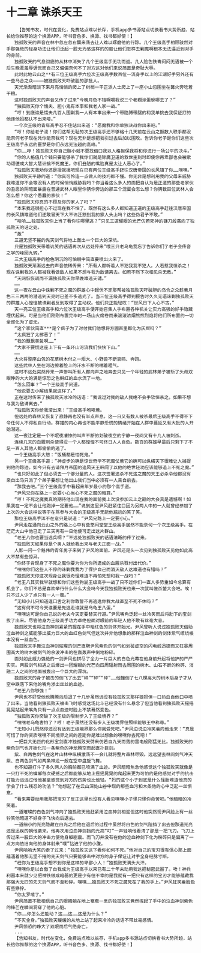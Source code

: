 # 十二章 诛杀天王
        【告知书友，时代在变化，免费站点难以长存，手机app多书源站点切换看书大势所趋，站长给你推荐的这个换源APP，听书音色多、换源、找书都好使！】
       独孤败天的声音在林中忽左忽右飘来荡去让人难以琢磨他的行踪。几个王级高手相顾骇然对手那强绝的轻身功法让他们泛起一股无力感这样的的度让他们怎样去剿魔啊根本无法逼近到对手的身前。
       独孤败天的气息彻底的从林中消失了几个王级高手无功而返。几人脸色铁青闷闷无语被一个后生晚辈羞辱调侃而自己又偏偏奈何不了对方这对他们来说简直是奇耻大辱。
       此时此地云山之**有三位王级高手六位次王级高手数百位一流身手以上的江湖好手另外还有一些乌合之众————被独孤败天吓破胆的那批人。
       天光渐渐暗淡下来月亮悄悄的爬上了树梢一干正派人士爬上了一座小山包围坐在篝火旁吃着干粮。
       这时独孤败天的声音又传了过来“今晚月色不错啊喂我说三个老糊涂蛋躲哪去了？”
       “独孤败天你个懦夫、胆小鬼有本事和我老人家一战。”
       “哼！到底谁是懦夫几百人围剿我一人有本事出来一个带胳膊带腿的和我单挑去我保证打的他连他妈都认不出来喽。”
       一个次王级的青年高手忍不住站出来道：“恶魔我和你单独决战你出来吧。”
       “哼！你给老子滚！你们这帮无耻的次王级高手还不够格十几天前在云山之巅数人联手都没能奈何老子现在凭你能奈我何？现在无非是想把我引过去后加以围攻。告诉你老子是你们这些次王级高手永远的噩梦是你们永远无法越的高峰。”
       “你……哼！独孤败天你自己胆小就不要找借口我以人格担保我将和你进行一场公平的决斗。”
       “你的人格值几个钱只要能够杀了我你们就是除魔卫道的救世主到时即使你再卑鄙也会被歌功颂德成大智大慧计擒不死魔王。你们丑陋的嘴脸真是太让人恶心了。”
       “独孤败天我劝你还是授就擒吧现在已有两位王级高手赶往汉唐帝国的长风镇了你……嘿嘿。”
       独孤败天平静的道：“你真可怜连一点做人的技巧都不懂。你无非是想利用我的父母来威胁我难道你不会等没有人的时候悄悄威胁我吗？你当着这么多人的面把自认为是正道的那些老家伙的丑恶的阴暗面暴露在普通武林人眼里你猜你旁边的那三个混蛋会怎么想？你猜数百位武林人会怎么想？你这个愚蠢的家伙！”
       “独孤败天你真的不顾及你的家人了吗？”
       “本来我还很担心不过现在我不怕了。既然有这么多人都知道正道的王级高手赶往汉唐帝国的长风镇难道他们还敢冒天下大不讳迁怒到我的家人头上吗？这些伪君子不敢。”
       “哈哈……独孤败天你上当了看你往哪里逃？”只见三道耀眼的光芒仿若死神的镰刀般袭向了独孤败天的话之处。
       “轰”
       三道无坚不摧的先天剑气将地上轰出一个巨大的深坑。
       只是独孤败天带着讥笑的话语再次从远处传来“哦三只老乌龟我忘了告诉你们了老子会传音之学的峰回九转。”
       三大王级高手的脸色阴沉的可怕眼中简直要喷出火来了。
       独孤败天渐渐远去的声音依稀传来：“所有人都听着人不犯我我不犯人。人若惹我恒杀之！现在诛剿我的人都被我看做敌人如果不想与我为敌请离去。如若不然下次相见杀无赦。”
       “天网恢恢疏而不漏独孤败天你早晚难逃天谴。”
       ……
       这一夜在云山中诛剿不死之魔的群雄心中起伏不定那帮被独孤败天吓破胆的乌合之众趁着月色三三两两的潜逃到天亮时已差不多逃光了。当三位王级高手得到报告时久久无语诛剿独孤败天的群雄人心惶惶被诛剿者反到取得了主动权。他们只正能轻叹：“世风日下人心不古。”
       天一亮三位王级高手和六位次王级高手便开始召集人手布置各种机关让实力高强的好手隐藏埋伏起来。可是当他们刚刚布置完毕时一场山火席卷而来滚滚浓烟熊熊烈焰将他们所布置的一切全部化为了虚无。
       “这个家伙简直***是个疯子为了对付我们他想将方圆百里都化为灰烬吗？”
       “太疯狂了太邪恶了！”
       “我的飘飘美髯啊……”
       “大家不要慌这座上下有一条环山河流我们快快下山。”
       ……
       大火将整座山包的花草树木付之一炬大、小野兽不断哀鸣、奔跑。
       这些武林人坐在河边擦着脸上的汗水不断的喘着粗气。
       这时不远处突然传来一声惨叫所有人都向声之地奔去只见一个年轻的武林弟子被斩了头颅双眼睁的大大的满是惊恐之色鲜红的血水流了一地。
       “怎么回事？”一个王级高手问道。
       “他说要去小解结果就这样了。”
       正在这时传来了独孤败天冰冷的话语：“我说过对我的敌人我绝不会手软恒杀之。如果不想与我为敌请离去。”
       “独孤败天你给我滚出来！”王级高手咆哮着。
       但远处的森林又恢复了寂静再也没有半点声息。这一日又有数人被杀最后王级高手不得不下令任何人不得私自行动。群雄的内心再也不能平静恐慌的情绪开始在人群中蔓延又有大批的人开始潜逃。
       这一夜注定是一个不眠夜凄惨的叫声不断的划破夜空的宁静一夜间又有十几人被刺杀。
       连续几天的血腥刺杀使得没一个人都惶惶不可终日人人自危。数百的群雄早最后只剩下了不足一百人其他人都偷偷的逃了。
       一个王级高手大怒：“饭桶都是怕死鬼。”
       另一个王级高手道：“神虚步的确是惊世奇学不死魔仗着它的确可以纵横天下很难让人捕捉到他的踪迹。如今只有去请拜月帝国的追风天王韩闯了以他的绝世轻功应该能够追上不死之魔。”
       “也只好如此了但必须去一个够分量的人。这次签署追杀不死这之魔的天王必杀令他都没有亲自出马只派了个弟子要想让他出山我们当中必须有一人亲自前去。
       “那我去吧。”三个王级高手中看起来年岁最小的那个高手道。
       “尹风兄你在路上一定要小心当心不死之魔的暗算。”
       “哼！不死之魔我真的期待他出现在我的面前我上次没参加云上之巅的大会真是遗憾啊！如果我在一定不会让他跑掉一定要他……”说到这里尹风赶紧住口因为另两人中的一人就曾经参加了上次的大会这样说等于在骂参与大会的王级高手无能他尴尬的笑了笑。
       那位王级高手浑不在意只是说道：“尹风兄路上一定要小心。”
       尹风走在通向云山之外的路上心中有些憋闷堂堂王级高手居然不能奈何一个次王级高手。在茫茫大山中他已走了三天再有一日他便可走出这片群山。
       “老王八你也要当逃兵啊？”不远处独孤败天的话语清晰的传了过来。
       “独孤败天如果你是个男人就给我出来与老夫正面一战。”
       人影一闪一个魁伟的青年男子来到了尹风的面前。尹风还是头一次见到独孤败天见他如此高大不禁有些惊异。
       “你终于肯现身了不死之魔你要为你为你所造成的血腥杀戮付出代价。”
       “嘿嘿你们这些人不停的诛剿我我为了保护自己而消灭敌人这难道也有错吗？”
       “独孤败天你这次现身让我很奇怪难道不再怕死想和我一战吗？”
       “老王八其实我早就想和你们这些狗屁王级高手一战了只不过你们一直人多势重如今总算有机会了。你们不总是喜欢举行什么什么大会吗今天我独孤败天也来一次就叫做杀鳖大会吧。唉！只不过人少了点只有一人一鳖。”
       “无知小儿只知道逞口舌之利你敢誓不再逃逸你我大战直至不死不休吗？”
       “这有何不可今天谁要是先逃走谁就是乌龟王八蛋。”
       “嘿嘿这可是你自己说的老夫今天定要替天行道。”尹风嘴角泛起一丝冷笑而后将肋下的宝剑拔了出来。尽管他身为王级高手功力卓绝但面对眼前的年轻人他不敢有丝毫大意。
       独孤败天也将泣血神剑紧紧的握在手中暗红色的剑体开始光。尹风曾听人说过独孤败天借助泣血神剑之威能够出威力巨大的血红色剑气但这次并非他想象的那样泣血神剑的剑体紫气缭绕根本没有一丝血色。
       独孤败天手舞泣血神剑璀璨的剑芒直劈尹风紫色的剑气如划破虚空的闪电般迅捷而又狂暴周围高大的树木被剑气的余波冲击的在轰轰声中倒地粉碎。
       面对如此威力强绝的一剑尹风也拼尽了全力一片巨大的白色光幕在他身前升起将他护的严严实实。两股剑气相遇之后爆出一团耀眼的光芒向四周辐射而去周围的树木、山石不断的粉碎、消融二人之间的地面被轰出一个巨大的深坑。
       独孤败天的身子被击的倒飞了出去“砰”“砰”“砰”……他撞倒了七八棵高大的树木后身子才从空中跌落下来他的嘴角渗出丝丝的血迹。
       “老王八你够强！”
       尹风也不好受他也腾腾向后退了十几步虽然远没有独孤败天那样狼狈但一口热血自他口中喷了出来。当他看到独孤败天被击飞时感觉这场比斗已经没有什么悬念了但当他看到独孤败天摇摇晃晃站起来嘴角只有一点点血迹时脸上不禁蓦然变色。
       “独孤败天你突破了次王级的限制步入了王级境界？”
       “嘿嘿老乌龟害怕了？哼！老子虽然还没有步入王级境界但照样能够王中称尊。”
       “无知小儿既然你还没有达到王级境界那么你就受死吧。”尹风边说边冷笑着向他走来：“真是可惜了你的资质嘿嘿不同境界之间的差距你是难以想象的嘿嘿你去死吧！”
       一把巨大无匹的化形宝剑直冲独孤败天劈来仿若自九天而落的雷电般刚猛无比。独孤败天的紫色剑气也开始化形一条紫色的神龙腾空而起直扑巨剑。
       紫、白两色剑气在这片山林中纵横激荡不一会儿就将整片森林尽毁。远远望去林间剑气冲天紫、白两色剑气如两条神龙一般在空中盘旋飞舞。
       也不知道打斗了多久两人的胸前都已喷满了血迹。尹风暗暗焦急他感觉这个独孤败天就像是一只打不死的蟑螂每次硬撼之后都能够从地上摇摇晃晃的爬起来更为可怕的是他感觉对手的抗击打能力远远过他他甚至感觉到对方的伤势也比他轻。“妈的这个小子到底是什么怪胎难道他真的学会了什么残忍的功法？”他想起了在云山深处山谷中现的那些血污和木条他的心中泛起一丝惧意。
       “看来需要动用我那把宝刃了反正这里也没有人看见嘿嘿小子怪只怪你命苦吧。”他暗暗的冷笑着。
       一道璀璨的白色剑气冲向了独孤败天他赶紧用泣血神剑相迎但这时他突然现尹风脸上有一丝狞笑他暗道不好身子飞快向后退去。
       一道细小的光亮隐藏在白光之后他在退后的过程中虽然将白色的剑气阻挡了出去但那道光亮还是迅疾的朝他袭来。他再次用泣血神剑挡向光亮“叮”一声轻响他看清了那是一把飞刀。飞刀上传过来一股巨大的冲击力使他身躯剧震。而飞刀并没有在他的泣血神剑下化为粉碎只是偏离了一点方向依旧向他的身体射来“噗”钻进了他的小腹。
       尹风哈哈大笑的走了过来：“独孤败天这下看你如何不死。”他对自己的宝刃很有信心那上面蕴涵着他那无坚不摧的先天剑气只要能够击中对方的身子保证让对手全身经脉寸断。
       “枉你为王级高手想不到你是这样的卑鄙小人！”独孤败天满头大汗。
       “嘿嘿你足以自傲了自我成为王级高手以来已有二十年未动用我这把秘密武器了。唉！神兵利器本来就少见把神铁做成暗器的更是少有但不幸的是我就有一把只有这样的宝刃才能够蕴藏我那强大无匹的先天剑气而不至粉碎。嘿嘿……独孤败天不死之魔死在了我的手上。”尹风狂笑着脸色有些狰狞。
       “你太罗嗦了。”
       尹风简直不敢相信自己的眼睛躺在地上奄奄一息的独孤败天竟然挥起了手中的泣血神剑紫色的锋芒在瞬间洞穿了他的心脏。
       “你……你怎么还能动？这……这……这是为什么？”
       “不灭金身。”独孤败天缓缓的从地上站了起来冷冷的话语不带丝毫感情。
       尹风惊恐的睁大了双眼而后气绝身亡。
       ...
       【告知书友，时代在变化，免费站点难以长存，手机app多书源站点切换看书大势所趋，站长给你推荐的这个换源APP，听书音色多、换源、找书都好使！】